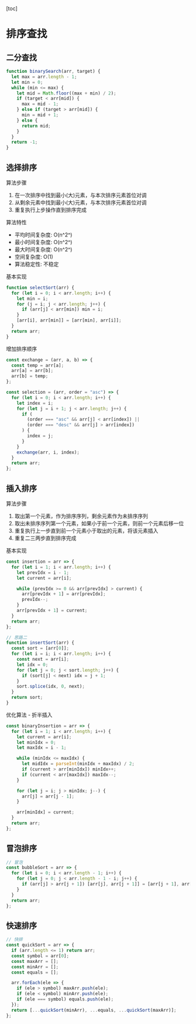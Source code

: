 [toc]

# 排序查找

## 二分查找

```js
function binarySearch(arr, target) {
  let max = arr.length - 1;
  let min = 0;
  while (min <= max) {
    let mid = Math.floor((max + min) / 2);
    if (target < arr[mid]) {
      max = mid - 1;
    } else if (target > arr[mid]) {
      min = mid + 1;
    } else {
      return mid;
    }
  }
  return -1;
}
```

## 选择排序

算法步骤

1. 在一次排序中找到最小(大)元素，与本次排序元素首位对调
2. 从剩余元素中找到最小(大)元素，与本次排序元素首位对调
3. 重复执行上步操作直到排序完成

算法特性

- 平均时间复杂度: O(n^2^)
- 最小时间复杂度: O(n^2^)
- 最大时间复杂度: O(n^2^)
- 空间复杂度: O(1)
- 算法稳定性: 不稳定

基本实现

```js
function selectSort(arr) {
  for (let i = 0; i < arr.length; i++) {
    let min = i;
    for (j = i; j < arr.length; j++) {
      if (arr[j] < arr[min]) min = i;
    }
    [arr[i], arr[min]] = [arr[min], arr[i]];
  }
  return arr;
}
```

增加排序顺序

```js
const exchange = (arr, a, b) => {
  const temp = arr[a];
  arr[a] = arr[b];
  arr[b] = temp;
};

const selection = (arr, order = "asc") => {
  for (let i = 0; i < arr.length; i++) {
    let index = i;
    for (let j = i + 1; j < arr.length; j++) {
      if (
        (order === "asc" && arr[j] < arr[index]) ||
        (order === "desc" && arr[j] > arr[index])
      ) {
        index = j;
      }
    }
    exchange(arr, i, index);
  }
  return arr;
};
```

## 插入排序

算法步骤

1. 取出第一个元素，作为排序序列，剩余元素作为未排序序列
2. 取出未排序序列第一个元素，如果小于前一个元素，则前一个元素后移一位
3. 重复执行上一步直到前一个元素小于取出的元素，将该元素插入
4. 重复二三两步直到排序完成

基本实现

```js
const insertion = arr => {
  for (let i = 1; i < arr.length; i++) {
    let prevIdx = i - 1;
    let current = arr[i];

    while (prevIdx >= 0 && arr[prevIdx] > current) {
      arr[prevIdx + 1] = arr[prevIdx];
      prevIdx--;
    }
    arr[prevIdx + 1] = current;
  }
  return arr;
};

// 思路二
function insertSort(arr) {
  const sort = [arr[0]];
  for (let i = i; i < arr.length; i++) {
    const next = arr[i];
    let idx = 0;
    for (let j = 0; j < sort.length; j++) {
      if (sort[j] < next) idx = j + 1;
    }
    sort.splice(idx, 0, next);
  }
  return sort;
}
```

优化算法 - 折半插入

```js
const binaryInsertion = arr => {
  for (let i = 1; i < arr.length; i++) {
    let current = arr[i];
    let minIdx = 0;
    let maxIdx = i - 1;

    while (minIdx <= maxIdx) {
      let midIdx = parseInt(minIdx + maxIdx) / 2;
      if (current > arr[minIdx]) minIdx++;
      if (current < arr[maxIdx]) maxIdx--;
    }

    for (let j = i; j > minIdx; j--) {
      arr[j] = arr[j - 1];
    }

    arr[minIdx] = current;
  }
  return arr;
};
```

## 冒泡排序

```js
// 冒泡
const bubbleSort = arr => {
  for (let i = 0; i < arr.length - 1; i++) {
    for (let j = 0; j < arr.length - 1 - i; j++) {
      if (arr[j] > arr[j + 1]) [arr[j], arr[j + 1]] = [arr[j + 1], arr[j]];
    }
  }
  return arr;
};
```

## 快速排序

```js
// 快排
const quickSort = arr => {
  if (arr.length <= 1) return arr;
  const symbol = arr[0];
  const maxArr = [];
  const minArr = [];
  const equals = [];

  arr.forEach(ele => {
    if (ele > symbol) maxArr.push(ele);
    if (ele < symbol) minArr.push(ele);
    if (ele === symbol) equals.push(ele);
  });
  return [...quickSort(minArr), ...equals, ...quickSort(maxArr)];
};
```
